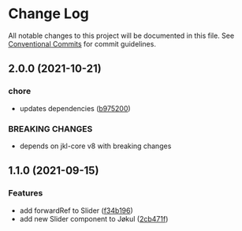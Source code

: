 # Change Log

All notable changes to this project will be documented in this file.
See [Conventional Commits](https://conventionalcommits.org) for commit guidelines.

## 2.0.0 (2021-10-21)

### chore

- updates dependencies ([b975200](https://github.com/fremtind/jokul/commit/b97520045c02e4bcb44ebde159c60a7dff7f01d6))

### BREAKING CHANGES

- depends on jkl-core v8 with breaking changes

## 1.1.0 (2021-09-15)

### Features

- add forwardRef to Slider ([f34b196](https://github.com/fremtind/jokul/commit/f34b1967ab0251702e59b4db22d278e143cebcfd))
- add new Slider component to Jøkul ([2cb471f](https://github.com/fremtind/jokul/commit/2cb471f8985d10bda91040b254f898c58e41f0ea))

